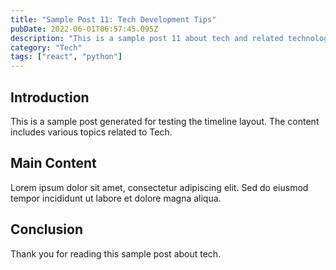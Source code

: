 ```yaml
---
title: "Sample Post 11: Tech Development Tips"
pubDate: 2022-06-01T06:57:45.095Z
description: "This is a sample post 11 about tech and related technologies. Learn about best practices and modern development techniques."
category: "Tech"
tags: ["react", "python"]
---
```


## Introduction

This is a sample post generated for testing the timeline layout. The content includes various topics related to Tech.

## Main Content

Lorem ipsum dolor sit amet, consectetur adipiscing elit. Sed do eiusmod tempor incididunt ut labore et dolore magna aliqua.

## Conclusion

Thank you for reading this sample post about tech.
